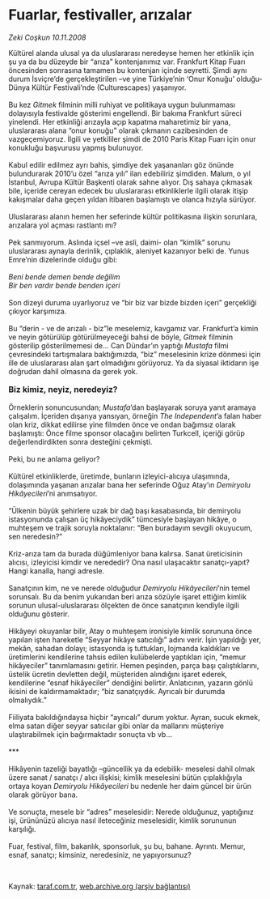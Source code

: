 # Fuarlar, festivaller, arızalar

*Zeki Coşkun 10.11.2008*

<div class="taraf_structure_2col_1zq">
<div class="margen_n">



 <p>Kültürel alanda ulusal ya da uluslararası neredeyse hemen her etkinlik için şu ya da bu düzeyde bir “arıza” kontenjanımız var. Frankfurt Kitap Fuarı öncesinden sonrasına tamamen bu kontenjan içinde seyretti. Şimdi aynı durum İsviçre’de gerçekleştirilen –ve yine Türkiye’nin ‘Onur Konuğu’ olduğu- Dünya Kültür Festivali’nde (Culturescapes) yaşanıyor. <br/><br/>Bu kez <i>Gitmek</i> filminin milli ruhiyat ve politikaya uygun bulunmaması dolayısıyla festivalde gösterimi engellendi. Bir bakıma Frankfurt süreci yinelendi. Her etkinliği arızayla açıp kapatma maharetimiz bir yana, uluslararası alana “onur konuğu” olarak çıkmanın cazibesinden de vazgeçemiyoruz. İlgili ve yetkililer şimdi de 2010 Paris Kitap Fuarı için onur konukluğu başvurusu yapmış bulunuyor. <br/><br/>Kabul edilir edilmez ayrı bahis, şimdiye dek yaşananları göz önünde bulundurarak 2010’u özel “arıza yılı” ilan edebiliriz şimdiden. Malum, o yıl İstanbul, Avrupa Kültür Başkenti olarak sahne alıyor. Dış sahaya çıkmasak bile, içeride cereyan edecek bu uluslararası etkinliklerle ilgili olarak itişip kakışmalar daha geçen yıldan itibaren başlamıştı ve olanca hızıyla sürüyor. <br/><br/>Uluslararası alanın hemen her seferinde kültür politikasına ilişkin sorunlara, arızalara yol açması rastlantı mı? <br/><br/>Pek sanmıyorum. Aslında içsel –ve asli, daimi- olan “kimlik” sorunu uluslararası aynayla derinlik, çıplaklık, aleniyet kazanıyor belki de. Yunus Emre’nin dizelerinde olduğu gibi: <i><br/><br/>Beni bende demen bende değilim <br/>Bir ben vardır bende benden içeri</i> <br/><br/>Son dizeyi duruma uyarlıyoruz ve “bir biz var bizde bizden içeri” gerçekliği çıkıyor karşımıza. <br/><br/>Bu “derin - ve de arızalı - biz”le meselemiz, kavgamız var. Frankfurt’a kimin ve neyin götürülüp götürülmeyeceği bahsi de böyle, <i>Gitmek</i> filminin gösterilip gösterilmemesi de... Can Dündar’ın yaptığı <i>Mustafa</i> filmi çevresindeki tartışmalara baktığımızda, “biz” meselesinin krize dönmesi için ille de uluslararası alan şart olmadığını görüyoruz. Ya da siyasal iktidarın işe doğrudan dahil olmasına da gerek yok. <b><br/><br/><font size="3">Biz kimiz, neyiz, neredeyiz? </font></b><br/><br/>Örneklerin sonuncusundan; <i>Mustafa</i>’dan başlayarak soruya yanıt aramaya çalışalım. İçeriden dışarıya yansıyan, örneğin <i>The Independent</i>’a falan haber olan kriz, dikkat edilirse yine filmden önce ve ondan bağımsız olarak başlamıştı: Önce filme sponsor olacağını belirten Turkcell, içeriği görüp değerlendirdikten sonra desteğini çekmişti. <br/><br/>Peki, bu ne anlama geliyor? <br/><br/>Kültürel etkinliklerde, üretimde, bunların izleyici-alıcıya ulaşımında, dolaşımında yaşanan arızalar bana her seferinde Oğuz Atay’ın <i>Demiryolu Hikâyecileri</i>’ni anımsatıyor. <br/><br/>“Ülkenin büyük şehirlere uzak bir dağ başı kasabasında, bir demiryolu istasyonunda çalışan üç hikâyeciydik” tümcesiyle başlayan hikâye, o muhteşem ve trajik soruyla noktalanır: “Ben buradayım sevgili okuyucum, sen neredesin?” <br/><br/>Kriz-arıza tam da burada düğümleniyor bana kalırsa. Sanat üreticisinin alıcısı, izleyicisi kimdir ve nerededir? Ona nasıl ulaşacaktır sanatçı-yapıt? Hangi kanalla, hangi adresle. <br/><br/>Sanatçının kim, ne ve nerede olduğudur <i>Demiryolu Hikâyecileri</i>’nin temel sorunsalı. Bu da benim yukarıdan beri arıza sözüyle işaret ettiğim kimlik sorunun ulusal-uluslararası ölçekten de önce sanatçının kendiyle ilgili olduğunu gösterir. <br/><br/>Hikâyeyi okuyanlar bilir, Atay o muhteşem ironisiyle kimlik sorununa önce yapılan işten hareketle “Seyyar hikâye satıcılığı” adını verir. İşin yapıldığı yer, mekân, sahadan dolayı; istasyonda iş tuttukları, lojmanda kaldıkları ve üretimlerini kendilerine tahsis edilen kulübelerde yaptıkları için, “memur hikâyeciler” tanımlamasını getirir. Hemen peşinden, parça başı çalıştıklarını, üstelik ücretin devletten değil, müşteriden alındığını işaret ederek, kendilerine “esnaf hikâyeciler” dendiğini belirtir. Anlatıcının, yazarın gönlü ikisini de kaldırmamaktadır; “biz sanatçıydık. Ayrıcalı bir durumda olmalıydık.” <br/><br/>Fiiliyata bakıldığındaysa hiçbir “ayrıcalı” durum yoktur. Ayran, sucuk ekmek, elma satan diğer seyyar satıcılar gibi onlar da mallarını müşteriye ulaştırabilmek için bağırmaktadır sonuçta vb vb... <br/><br/>*** <br/><br/>Hikâyenin tazeliği bayatlığı –güncellik ya da edebilik- meselesi dahil olmak üzere sanat / sanatçı / alıcı ilişkisi; kimlik meselesini bütün çıplaklığıyla ortaya koyan <i>Demiryolu Hikâyecileri</i> bu nedenle her daim güncel bir ürün olarak görüyor bana. <br/><br/>Ve sonuçta, mesele bir “adres” meselesidir: Nerede olduğunuz, yaptığınız işi, ürününüzü alıcıya nasıl ileteceğiniz meselesidir, kimlik sorununun karşılığı. <br/><br/>Fuar, festival, film, bakanlık, sponsorluk, şu bu, bahane. Ayrıntı. Memur, esnaf, sanatçı; kimsiniz, neredesiniz, ne yapıyorsunuz? </p>

<br/>


<div id="taraf_not">
</div>

</div>


</div>

Kaynak: [taraf.com.tr](http://www.taraf.com.tr:80/makale/2616.htm), [web.archive.org (arşiv bağlantısı)](http://web.archive.org/web/20081208132023/http://www.taraf.com.tr:80/makale/2616.htm)
